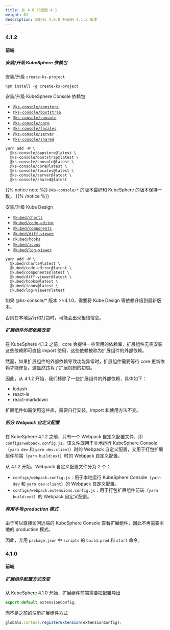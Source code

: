 ```yaml
---
title: 从 4.0 升级到 4.1
weight: 01
description: 如何从 4.0.0 升级到 4.1.x 版本
---
```


### 4.1.2

#### 前端

##### 安装/升级 KubeSphere 依赖包

安装/升级 `create-ks-project`

```shell
npm install -g create-ks-project
```

安装/升级 KubeSphere Console 依赖包

- [`@ks-console/appstore`](https://www.npmjs.com/package/@ks-console/appstore)
- [`@ks-console/bootstrap`](https://www.npmjs.com/package/@ks-console/bootstrap)
- [`@ks-console/console`](https://www.npmjs.com/package/@ks-console/console)
- [`@ks-console/core`](https://www.npmjs.com/package/@ks-console/core)
- [`@ks-console/locales`](https://www.npmjs.com/package/@ks-console/locales)
- [`@ks-console/server`](https://www.npmjs.com/package/@ks-console/server)
- [`@ks-console/shared`](https://www.npmjs.com/package/@ks-console/shared)

```shell
yarn add -W \
  @ks-console/appstore@latest \
  @ks-console/bootstrap@latest \
  @ks-console/console@latest \
  @ks-console/core@latest \
  @ks-console/locales@latest \
  @ks-console/server@latest \
  @ks-console/shared@latest
```

{{% notice note %}}
`@ks-console/*` 的版本最好和 KubeSphere 的版本保持一致。
{{% /notice %}}

安装/升级 Kube Design

- [`@kubed/charts`](https://www.npmjs.com/package/@kubed/charts)
- [`@kubed/code-editor`](https://www.npmjs.com/package/@kubed/code-editor)
- [`@kubed/components`](https://www.npmjs.com/package/@kubed/components)
- [`@kubed/diff-viewer`](https://www.npmjs.com/package/@kubed/diff-viewer)
- [`@kubed/hooks`](https://www.npmjs.com/package/@kubed/hooks)
- [`@kubed/icons`](https://www.npmjs.com/package/@kubed/icons)
- [`@kubed/log-viewer`](https://www.npmjs.com/package/@kubed/log-viewer)

```shell
yarn add -W \
  @kubed/charts@latest \
  @kubed/code-editor@latest \
  @kubed/components@latest \
  @kubed/diff-viewer@latest \
  @kubed/hooks@latest \
  @kubed/icons@latest \
  @kubed/log-viewer@latest
```

如果 @ks-console/\* 版本 >=4.1.0，需要将 Kube Design 等依赖升级到最新版本。

否则在本地运行和打包时，可能会出现报错信息。

##### 扩展组件外部依赖改变

在 KubeSphere 4.1.2 之前，core 会提供一些常用的依赖库，扩展组件无需安装这些依赖即可直接 import 使用，这些依赖被称为扩展组件的外部依赖。

然而，如果扩展组件的外部依赖导致功能异常时，扩展组件需要等待 core 更新依赖才能修复。这显然违背了扩展机制的初衷。

因此，从 4.1.2 开始，我们移除了一些扩展组件的外部依赖，具体如下：

- lodash
- react-is
- react-markdown

扩展组件如需使用这些库，需要自行安装，import 和使用方法不变。

##### 拆分 Webpack 自定义配置

在 KubeSphere 4.1.2 之前，只有一个 Webpack 自定义配置文件，即 `configs/webpack.config.js`。该文件既用于本地运行 KubeSphere Console（`yarn dev` 和 `yarn dev:client`）时的 Webpack 自定义配置，又用于打包扩展组件前端（`yarn build:ext`）时的 Webpack 自定义配置。

从 4.1.2 开始，Webpack 自定义配置文件分为 2 个：

- `configs/webpack.config.js`：用于本地运行 KubeSphere Console（`yarn dev` 和 `yarn dev:client`）的 Webpack 自定义配置。
- `configs/webpack.extensions.config.js`：用于打包扩展组件前端（`yarn build:ext`）的 Webpack 自定义配置。

##### 弃用本地 production 模式

由于可以直接访问远端的 KubeSphere Console 查看扩展组件，因此不再需要本地的 production 模式。

因此，弃用 `package.json` 中 `scripts` 的 `build:prod` 和 `start` 命令。

### 4.1.0

#### 前端

##### 扩展组件配置方式改变

从 KubeSphere 4.1.0 开始，扩展组件前端需要把配置导出

```js
export default extensionConfig;
```

而不是之前的注册扩展组件方式

```js
globals.context.registerExtension(extensionConfig);
```
